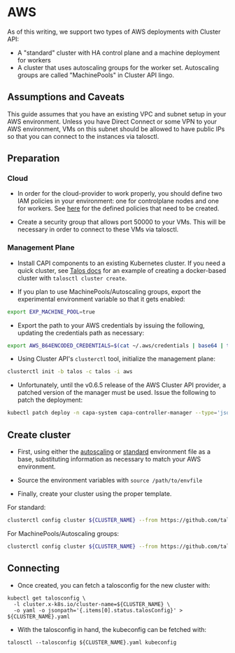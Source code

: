 # AWS

As of this writing, we support two types of AWS deployments with Cluster API:
- A "standard" cluster with HA control plane and a machine deployment for workers
- A cluster that uses autoscaling groups for the worker set.
Autoscaling groups are called "MachinePools" in Cluster API lingo.

## Assumptions and Caveats

This guide assumes that you have an existing VPC and subnet setup in your AWS environment.
Unless you have Direct Connect or some VPN to your AWS environment, VMs on this subnet should be allowed to have public IPs so that you can connect to the instances via talosctl.

## Preparation

### Cloud

- In order for the cloud-provider to work properly, you should define two IAM policies in your environment: one for controlplane nodes and one for workers.
See [here](https://kubernetes.github.io/cloud-provider-aws/prerequisites/) for the defined policies that need to be created.

- Create a security group that allows port 50000 to your VMs.
This will be necessary in order to connect to these VMs via talosctl.

### Management Plane

- Install CAPI components to an existing Kubernetes cluster.
If you need a quick cluster, see [Talos docs](https://talos.dev) for an example of creating a docker-based cluster with `talosctl cluster create`.

- If you plan to use MachinePools/Autoscaling groups, export the experimental environment variable so that it gets enabled:
```bash
export EXP_MACHINE_POOL=true
```

- Export the path to your AWS credentials by issuing the following, updating the credentials path as necessary:
```bash
export AWS_B64ENCODED_CREDENTIALS=$(cat ~/.aws/credentials | base64 | tr -d '\n') 
```

- Using Cluster API's `clusterctl` tool, initialize the management plane:
```bash
clusterctl init -b talos -c talos -i aws
```

- Unfortunately, until the v0.6.5 release of the AWS Cluster API provider, a patched version of the manager must be used.
Issue the following to patch the deployment:
```bash
kubectl patch deploy -n capa-system capa-controller-manager --type='json' -p='[{"op": "replace", "path": "/spec/template/spec/containers/0/image", "value": "docker.io/rsmitty/cluster-api-aws-controller-amd64:dev"}]'
```

## Create cluster

- First, using either the [autoscaling](./autoscaling-workers/autoscaling-workers.env) or [standard](./standard/standard.env) environment file as a base, substituting information as necessary to match your AWS environment.

- Source the environment variables with `source /path/to/envfile`

- Finally, create your cluster using the proper template.

For standard:
```bash
clusterctl config cluster ${CLUSTER_NAME} --from https://github.com/talos-systems/cluster-api-templates/blob/main/aws/standard/standard.yaml | kubectl apply -f -
```

For MachinePools/Autoscaling groups:
```bash
clusterctl config cluster ${CLUSTER_NAME} --from https://github.com/talos-systems/cluster-api-templates/blob/main/aws/autoscaling-workers/autoscaling-workers.yaml | kubectl apply -f -
```

## Connecting

- Once created, you can fetch a talosconfig for the new cluster with:
```
kubectl get talosconfig \
  -l cluster.x-k8s.io/cluster-name=${CLUSTER_NAME} \
  -o yaml -o jsonpath='{.items[0].status.talosConfig}' > ${CLUSTER_NAME}.yaml
```

- With the talosconfig in hand, the kubeconfig can be fetched with:
```
talosctl --talosconfig ${CLUSTER_NAME}.yaml kubeconfig
```
